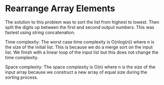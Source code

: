 # Rearrange Array Elements

The solution to this problem was to sort the list from highest to lowest. Then split the digits up between the first and second output numbers. This was fastest using string concatenation.

Time complexity:
The worst case time complexity is O(nlog(n)) where n is the size of the initial list. This is because we do a merge sort on the input list. We finish with a linear loop of the input list but this does not change the time complexity.

Space complexity:
The space complexity is O(n) where n is the size of the input array because we construct a new array of equal size during the sorting process.
